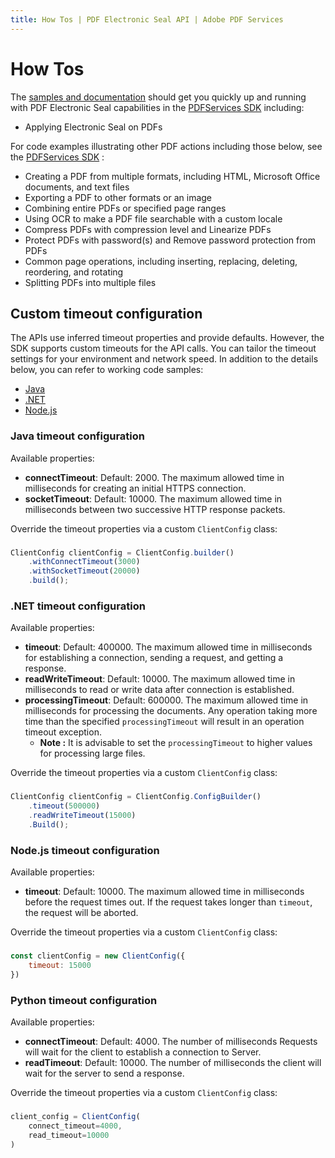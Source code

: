 ```yaml
---
title: How Tos | PDF Electronic Seal API | Adobe PDF Services
---
```

# How Tos

<p>

The [samples and documentation](electronic-seal-api.md/#apply-electronic-seal-with-default-appearance-on-pdf) should get you quickly up and running with PDF Electronic Seal capabilities in the [PDFServices SDK](../../pdf-services-api/index.md) including:

- Applying Electronic Seal on PDFs

For code examples illustrating other PDF actions including those below, see the [PDFServices SDK](../../pdf-services-api/index.md) :

- Creating a PDF from multiple formats, including HTML, Microsoft Office documents, and text files
- Exporting a PDF to other formats or an image
- Combining entire PDFs or specified page ranges
- Using OCR to make a PDF file searchable with a custom locale
- Compress PDFs with compression level and Linearize PDFs
- Protect PDFs with password(s) and Remove password protection from PDFs
- Common page operations, including inserting, replacing, deleting, reordering, and rotating
- Splitting PDFs into multiple files

</p>

## Custom timeout configuration

The APIs use inferred timeout properties and provide defaults. However,
the SDK supports custom timeouts for the API calls. You can tailor the
timeout settings for your environment and network speed. In addition to
the details below, you can refer to working code samples:

-   [Java](https://github.com/adobe/pdfservices-java-sdk-samples/blob/master/src/main/java/com/adobe/pdfservices/operation/samples/customconfigurations/CreatePDFWithCustomTimeouts.java)
-   [.NET](https://github.com/adobe/PDFServices.NET.SDK.Samples/blob/master/CreatePDFWithCustomTimeouts/Program.cs)
-   [Node.js](https://github.com/adobe/pdfservices-node-sdk-samples/blob/master/src/customconfigurations/create-pdf-with-custom-timeouts.js)

### Java timeout configuration

Available properties:

-   **connectTimeout**: Default: 2000. The maximum allowed time in
    milliseconds for creating an initial HTTPS connection.
-   **socketTimeout**: Default: 10000. The maximum allowed time in
    milliseconds between two successive HTTP response packets.


Override the timeout properties via a custom `ClientConfig` class:

<CodeBlock slots="heading, code" repeat="1" languages="Java" /> 

### 

```javascript
ClientConfig clientConfig = ClientConfig.builder()
    .withConnectTimeout(3000)
    .withSocketTimeout(20000)
    .build();
```

### .NET timeout configuration

Available properties:

-   **timeout**: Default: 400000. The maximum allowed time in
    milliseconds for establishing a connection, sending a request, and
    getting a response.
-   **readWriteTimeout**: Default: 10000. The maximum allowed time in
    milliseconds to read or write data after connection is established.
-   **processingTimeout**: Default: 600000. The maximum allowed time
    in milliseconds for processing the documents. Any operation taking more time than the specified `processingTimeout` will result in an operation timeout exception.
    - **Note :** It is advisable to set the `processingTimeout` to higher values for processing large files.

Override the timeout properties via a custom `ClientConfig` class:

<CodeBlock slots="heading, code" repeat="1" languages=".NET" />

### 

```javascript
ClientConfig clientConfig = ClientConfig.ConfigBuilder()
    .timeout(500000)
    .readWriteTimeout(15000)
    .Build();
```

### Node.js timeout configuration

Available properties:

-   **timeout**: Default: 10000. The maximum allowed time in milliseconds before the request times out. If the request
    takes longer than `timeout`, the request will be aborted.

Override the timeout properties via a custom `ClientConfig` class:

<CodeBlock slots="heading, code" repeat="1" languages="Node JS" />

### 

```javascript
const clientConfig = new ClientConfig({
    timeout: 15000
})
```  

### Python timeout configuration

Available properties:

- **connectTimeout**: Default: 4000. The number of milliseconds
  Requests will wait for the client to establish a connection to
  Server.
- **readTimeout**: Default: 10000. The number of milliseconds the
  client will wait for the server to send a response.

Override the timeout properties via a custom `ClientConfig` class:

<CodeBlock slots="heading, code" repeat="1" languages="Python" />

### 

```javascript
client_config = ClientConfig(
    connect_timeout=4000,
    read_timeout=10000
)
```